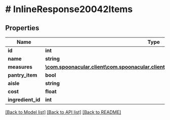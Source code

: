 # # InlineResponse20042Items

## Properties

Name | Type | Description | Notes
------------ | ------------- | ------------- | -------------
**id** | **int** |  | 
**name** | **string** |  | 
**measures** | [**\com.spoonacular.client\com.spoonacular.client.model\InlineResponse20042Measures**](InlineResponse20042Measures.md) |  | [optional] 
**pantry_item** | **bool** |  | 
**aisle** | **string** |  | 
**cost** | **float** |  | 
**ingredient_id** | **int** |  | 

[[Back to Model list]](../../README.md#documentation-for-models) [[Back to API list]](../../README.md#documentation-for-api-endpoints) [[Back to README]](../../README.md)


